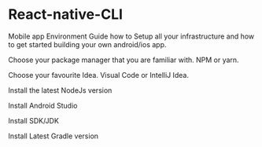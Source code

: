 # React-native-CLI
 Mobile app
 Environment Guide how to Setup all your infrastructure and how to get started building your own android/ios app.

Choose your package manager that you are familiar with.
NPM or yarn.

Choose your favourite Idea.
Visual Code or IntelliJ Idea.

Install the latest NodeJs version

Install Android Studio

Install SDK/JDK

Install Latest Gradle version

